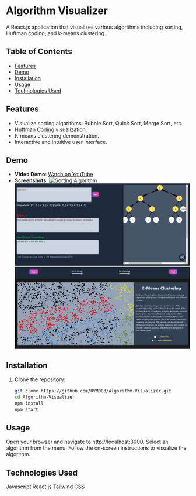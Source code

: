 # Algorithm Visualizer

A React.js application that visualizes various algorithms including sorting, Huffman coding, and k-means clustering.

## Table of Contents
- [Features](#features)
- [Demo](#demo)
- [Installation](#installation)
- [Usage](#usage)
- [Technologies Used](#technologies-used)


## Features
- Visualize sorting algorithms: Bubble Sort, Quick Sort, Merge Sort, etc.
- Huffman Coding visualization.
- K-means clustering demonstration.
- Interactive and intuitive user interface.

## Demo
- **Video Demo**: [Watch on YouTube](https://youtu.be/example)
- **Screenshots**:
  ![Sorting Algorithm](screenshots/sorting.png)
  ![Huffman Coding](screenshots/huffman.png)
  ![K-means Clustering](screenshots/kmeans.png)

## Installation
1. Clone the repository:
   ```bash
   git clone https://github.com/UVM003/Algorithm-Visualizer.git
   cd Algorithm-Visualizer
   npm install
   npm start
   
## Usage
Open your browser and navigate to http://localhost:3000.
Select an algorithm from the menu.
Follow the on-screen instructions to visualize the algorithm.

## Technologies Used
Javascript
React.js
Tailwind CSS
